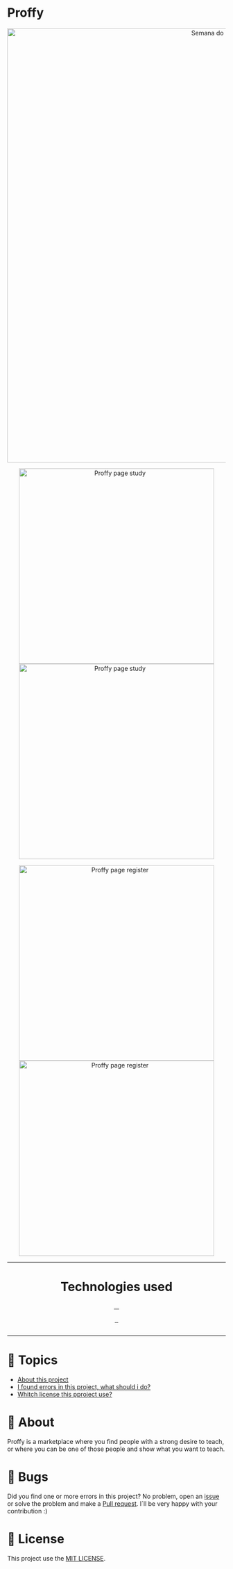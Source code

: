 # Proffy
<p align="center">
  <img alt="Semana do próximo nível" src="https://i.ibb.co/X7KD9X2/Proffy-web-desktop.png" width="1000"/>
</p>
<p align="center"> 
  <img alt="Proffy page study" src="https://i.ibb.co/RP4SSyW/page-study.png" width="450"/>
  <img alt="Proffy page study" src="https://i.ibb.co/Jt6FGDz/study-not-found-PROFFY.png" width="450"/>
</p>
<p align="center"> 
  <img alt="Proffy page register" src="https://i.ibb.co/d7FH8tV/register-PROFFY.png" width="450"/>
  <img alt="Proffy page register" src="https://i.ibb.co/JHdzS05/register-continue-PROFFY.png" width="450"/>
</p>

---

<h1 align="center"> Technologies used </h1>

<p align="center">
  <a href="https://www.w3schools.com/html/"> 
    <img alt="" src="https://img.shields.io/badge/HTML-V%20%3D%3D%205-purple"> 
  </a>
  <a href="https://www.w3schools.com/css/"> 
    <img alt="" src="https://img.shields.io/badge/CSS-V%20%3D%3D%203-purple"> 
  </a>
  <a href="https://www.javascript.com/"> 
    <img alt="" src="https://img.shields.io/badge/JavaScript-%3E%3D%20ES6%2B-purple"> 
  </a>
  <a href="https://mozilla.github.io/nunjucks/getting-started.html"> 
    <img alt="" src="https://img.shields.io/badge/Nunjucks-Engine-purple"> 
  </a>
</p>

<p align="center">
  <a href="https://nodejs.org/en/"> 
    <img alt="" src="https://img.shields.io/badge/Node-%3E%3D%2012.18.0-purple"> 
  </a>
  <a href="https://www.sqlite.org/index.html"> 
    <img alt="" src="https://img.shields.io/badge/SQLite-%3E%3D%203.31.1-purple"> 
  </a>
  <a href="https://www.npmjs.com/"> 
    <img alt="" src="https://img.shields.io/badge/NPM-%3E%3D%206.14.4-purple"> 
  </a>
</p>
<p align="center">
  <a href="https://nodemon.io/"> 
    <img alt="" src="https://img.shields.io/badge/Nodemoon-Tool-purple"> 
  </a>  
</p>

---

# :pushpin: Topics
* [About this project](#rocket-about)
* [I found errors in this project, what should i do?](bug-bugs)
* [Whitch license this pproject use?](closed_book-license)

# :rocket: About
Proffy is a marketplace where you find people with a strong desire to teach, or where you can be one of those people and show what you want to teach.

# :bug: Bugs
Did you find one or more errors in this project? No problem, open an [issue](https://github.com/AlexandreALX/Proffy/issues) or solve the problem and make a [Pull request](https://github.com/AlexandreALX/Proffy/pulls). I´ll be very happy with your contribution :)

# :closed_book: License
This project use the [MIT LICENSE](https://opensource.org/licenses/MIT).
